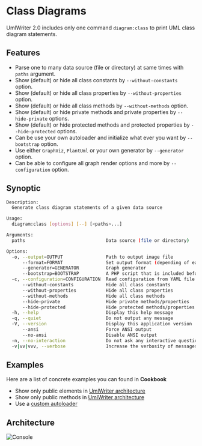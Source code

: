 <!-- markdownlint-disable MD013 -->
# Class Diagrams

UmlWriter 2.0 includes only one command `diagram:class` to print UML class diagram statements.

## Features

* Parse one to many data source (file or directory) at same times with `paths` argument.
* Show (default) or hide all class constants by `--without-constants` option.
* Show (default) or hide all class properties by `--without-properties` option.
* Show (default) or hide all class methods by `--without-methods` option.
* Show (default) or hide private methods and private properties by `--hide-private` options.
* Show (default) or hide protected methods and protected properties by `--hide-protected` options.
* Can be use your own autoloader and initialize what ever you want by `--bootstrap` option.
* Use either `GraphViz`, `PlantUml` or your own generator by `--generator` option.
* Can be able to configure all graph render options and more by `--configuration` option.

## Synoptic

```bash
Description:
  Generate class diagram statements of a given data source

Usage:
  diagram:class [options] [--] [<paths>...]

Arguments:
  paths                              Data source (file or directory)

Options:
  -o, --output=OUTPUT                Path to output image file
      --format=FORMAT                Set output format (depending of each generator)
      --generator=GENERATOR          Graph generator
      --bootstrap=BOOTSTRAP          A PHP script that is included before graph run
  -c, --configuration=CONFIGURATION  Read configuration from YAML file
      --without-constants            Hide all class constants
      --without-properties           Hide all class properties
      --without-methods              Hide all class methods
      --hide-private                 Hide private methods/properties
      --hide-protected               Hide protected methods/properties
  -h, --help                         Display this help message
  -q, --quiet                        Do not output any message
  -V, --version                      Display this application version
      --ansi                         Force ANSI output
      --no-ansi                      Disable ANSI output
  -n, --no-interaction               Do not ask any interactive question
  -v|vv|vvv, --verbose               Increase the verbosity of messages: 1 for normal output, 2 for more verbose output and 3 for debug

```

## Examples

Here are a list of concrete examples you can found in **Cookbook**

* Show only public elements in [UmlWriter architecture](../03_Cookbook/01_UmlWriter_public_architecture.md)
* Show only public methods in [UmlWriter architecture](../03_Cookbook/02_UmlWriter_public_methods_only.md)
* Use a [custom autoloader](../03_Cookbook/03_Custom_autoloader.md)

## Architecture

![Console](./umlwriter_console.svg)
